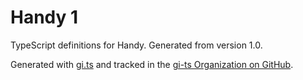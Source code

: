 # Handy 1

TypeScript definitions for Handy. Generated from version 1.0.

Generated with [gi.ts](https://gitlab.gnome.org/ewlsh/gi.ts) and tracked in the [gi-ts Organization on GitHub](https://github.com/gi-ts).
